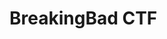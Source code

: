 <h1>BreakingBad CTF</h1>

<a src="https://drive.google.com/drive/u/0/folders/1WGTR_UqDbaJwvqNyQFF9r5HVnYhUHdds"/>
